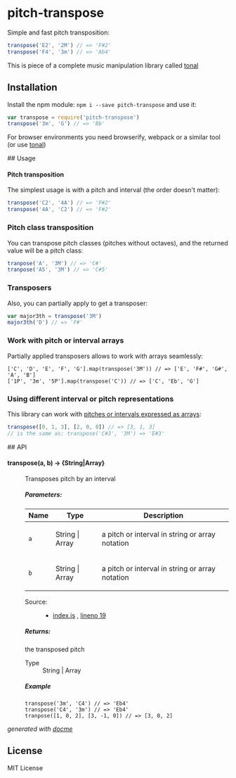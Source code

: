 # pitch-transpose

Simple and fast pitch transposition:

```js
transpose('E2', '2M') // => 'F#2'
transpose('F4', '3m') // => 'Ab4'
```

This is piece of a complete music manipulation library called [tonal](https://github.com/danigb/tonal)

## Installation

Install the npm module: `npm i --save pitch-transpose` and use it:

```js
var transpose = require('pitch-transpose')
transpose('3m', 'G') // => 'Bb'
```

For browser environments you need browserify, webpack or a similar tool (or use [tonal](https://github.com/danigb/tonal))

## Usage

#### Pitch transposition

The simplest usage is with a pitch and interval (the order doesn't matter):

```js
transpose('C2', '4A') // => 'F#2'
transpose('4A', 'C2') // => 'F#2'
```

### Pitch class transposition

You can transpose pitch classes (pitches without octaves), and the returned value will be a pitch class:

```js
tranpose('A', '3M') // => 'C#'
tranpose('A5', '3M') // => 'C#5'
```

### Transposers

Also, you can partially apply to get a transposer:

```js
var major3th = transpose('3M')
major3th('D') // => 'F#'
```

### Work with pitch or interval arrays

Partially applied transposers allows to work with arrays seamlessly:

```
['C', 'D', 'E', 'F', 'G'].map(transpose('3M')) // => ['E', 'F#', 'G#', 'A', 'B']
['1P', '3m', '5P'].map(transpose('C')) // => ['C', 'Eb', 'G']
```

### Using different interval or pitch representations

This library can work with [pitches or intervals expressed as arrays](https://github.com/danigb/a-pitch):

```js
transpose([0, 1, 3], [2, 0, 0]) // => [3, 1, 3]
// is the same as: transpose('C#3', '3M') => 'E#3'
```


## API

<!-- START docme generated API please keep comment here to allow auto update -->
<!-- DON'T EDIT THIS SECTION, INSTEAD RE-RUN docme TO UPDATE -->

<div>
<div class="jsdoc-githubify">
<section>
<article>
<div class="container-overview">
<dl class="details">
</dl>
</div>
<dl>
<dt>
<h4 class="name" id="transpose"><span class="type-signature"></span>transpose<span class="signature">(a, b)</span><span class="type-signature"> &rarr; {String|Array}</span></h4>
</dt>
<dd>
<div class="description">
<p>Transposes pitch by an interval</p>
</div>
<h5>Parameters:</h5>
<table class="params">
<thead>
<tr>
<th>Name</th>
<th>Type</th>
<th class="last">Description</th>
</tr>
</thead>
<tbody>
<tr>
<td class="name"><code>a</code></td>
<td class="type">
<span class="param-type">String</span>
|
<span class="param-type">Array</span>
</td>
<td class="description last"><p>a pitch or interval in string or array notation</p></td>
</tr>
<tr>
<td class="name"><code>b</code></td>
<td class="type">
<span class="param-type">String</span>
|
<span class="param-type">Array</span>
</td>
<td class="description last"><p>a pitch or interval in string or array notation</p></td>
</tr>
</tbody>
</table>
<dl class="details">
<dt class="tag-source">Source:</dt>
<dd class="tag-source"><ul class="dummy">
<li>
<a href="https://github.com/danigb/pitch-transpose/blob/master/index.js">index.js</a>
<span>, </span>
<a href="https://github.com/danigb/pitch-transpose/blob/master/index.js#L19">lineno 19</a>
</li>
</ul></dd>
</dl>
<h5>Returns:</h5>
<div class="param-desc">
<p>the transposed pitch</p>
</div>
<dl>
<dt>
Type
</dt>
<dd>
<span class="param-type">String</span>
|
<span class="param-type">Array</span>
</dd>
</dl>
<h5>Example</h5>
<pre class="prettyprint"><code>transpose('3m', 'C4') // => 'Eb4'
transpose('C4', '3m') // => 'Eb4'
tranpose([1, 0, 2], [3, -1, 0]) // => [3, 0, 2]</code></pre>
</dd>
</dl>
</article>
</section>
</div>

*generated with [docme](https://github.com/thlorenz/docme)*
</div>
<!-- END docme generated API please keep comment here to allow auto update -->

## License

MIT License
